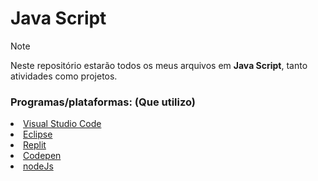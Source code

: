  <h1>Java Script</h1>

> [!NOTE]
> Neste repositório estarão todos os meus arquivos em <b>Java Script</b>, tanto atividades como projetos.

<div>
<h3>Programas/plataformas: (Que utilizo)</h3>
<li><a href="">Visual Studio Code</a></li>
<li><a href="">Eclipse</a></li>
<li><a href="">Replit</a></li>
 <li><a href="">Codepen</a></li>
 <li><a href="">nodeJs</a></li>
</div>



